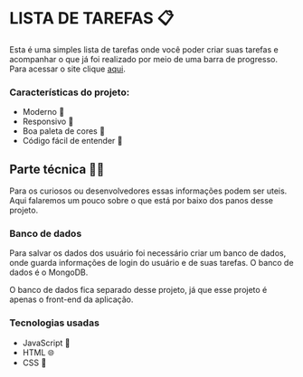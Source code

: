 # LISTA DE TAREFAS 📋

Esta é uma simples lista de tarefas onde você poder criar suas tarefas e acompanhar o que já foi realizado por meio de uma barra de progresso. Para acessar o site clique [aqui](http://todo-list-jade.netlify.app).

### Características do projeto:

- Moderno 🚀
- Responsivo 📱
- Boa paleta de cores 🎨
- Código fácil de entender 🧩

## Parte técnica 👩‍💻

Para os curiosos ou desenvolvedores essas informações podem ser uteis. Aqui falaremos um pouco sobre o que está por baixo dos panos desse projeto.

### Banco de dados

Para salvar os dados dos usuário foi necessário criar um banco de dados, onde guarda informações de login do usuário e de suas tarefas. O banco de dados é o MongoDB.

O banco de dados fica separado desse projeto, já que esse projeto é apenas o front-end da aplicação.

### Tecnologias usadas

- JavaScript 📝
- HTML 🌐
- CSS 🎨
